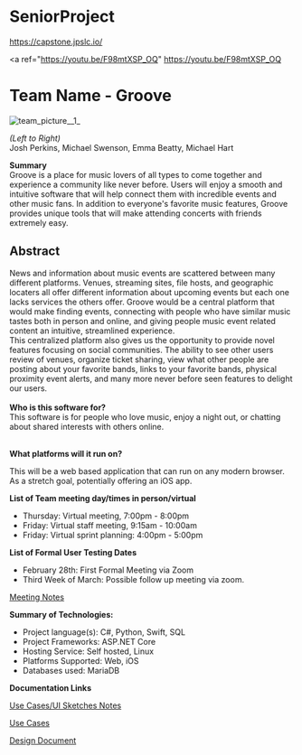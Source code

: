 # SeniorProject

<a ref="https://capstone.jpslc.io/">https://capstone.jpslc.io/</a>

<a ref="https://youtu.be/F98mtXSP_OQ" https://youtu.be/F98mtXSP_OQ</a>
# Team Name - Groove

![team_picture__1_](uploads/c07eeeee8cb6812f7ecf2fa32090f4e4/team_picture__1_.jpg)

<i>(Left to Right)</i> 
<br>
Josh Perkins, Michael Swenson, Emma Beatty, Michael Hart

<b>Summary</b>
<br>
Groove is a place for music lovers of all types to come together and experience a community like never before. Users will enjoy a smooth and intuitive software that will help connect them with incredible events and other music fans.  In addition to everyone's favorite music features, Groove provides unique tools that will make attending concerts with friends extremely easy. 

<h2>Abstract</h2> 

News and information about music events are scattered between many different platforms.  Venues, streaming sites, file hosts, and geographic locaters all offer different information about upcoming events but each one lacks services the others offer.  Groove would be a central platform that would make finding events, connecting with people who have similar music tastes both in person and online, and giving people music event related content an intuitive, streamlined experience. 
<br>
This centralized platform also gives us the opportunity to provide novel features focusing on social communities. The ability to see other users review of venues, organize ticket sharing, view what other people are posting about your favorite bands, links to your favorite bands, physical proximity event alerts, and many more never before seen features to delight our users.
<br><br>
<b>Who is this software for?</b>
<br>
This software is for people who love music, enjoy a night out, or chatting about shared interests with others online.
<br><br>

**What platforms will it run on?**

This will be a web based application that can run on any modern browser. As a stretch goal, potentially offering an iOS app.


**List of Team meeting day/times in person/virtual**
- Thursday: Virtual meeting, 7:00pm - 8:00pm
- Friday: Virtual staff meeting, 9:15am - 10:00am
- Friday: Virtual sprint planning: 4:00pm - 5:00pm

**List of Formal User Testing Dates**
- February 28th: First Formal Meeting via Zoom
- Third Week of March: Possible follow up meeting via zoom.

[Meeting Notes](https://docs.google.com/document/d/18JPDPgU37xMvyLUe2i51S6w6FPxK2yxZXE_OsN3pDNE/edit?usp=sharing)


**Summary of Technologies:**

- Project language(s): C#, Python, Swift, SQL 
- Project Frameworks: ASP.NET Core
- Hosting Service: Self hosted, Linux
- Platforms Supported: Web, iOS
- Databases used: MariaDB

**Documentation Links**

[Use Cases/UI Sketches Notes](https://docs.google.com/document/d/1xT7eqFsz0jgkinN5gLBccmLOmz0H_Z3BvaT8TiyrSQ4/edit?usp=sharing)

[Use Cases](https://docs.google.com/document/d/1bkk9fVf3XNf-NpQNgAN2z2TAo3PvHwu91TTpfEwkFqg/edit?usp=sharing)

[Design Document](https://docs.google.com/document/d/1b0gLumhDZSHXVPtSWt_5MOyM2IOg4-DtGRlrN2RZjPs/edit?usp=sharing)
